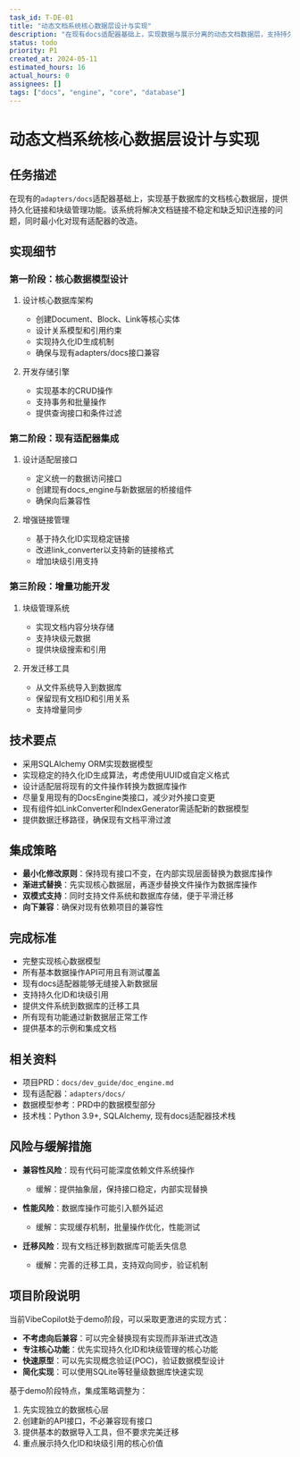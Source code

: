 ```yaml
---
task_id: T-DE-01
title: "动态文档系统核心数据层设计与实现"
description: "在现有docs适配器基础上，实现数据与展示分离的动态文档数据层，支持持久化标识符和块级管理"
status: todo
priority: P1
created_at: 2024-05-11
estimated_hours: 16
actual_hours: 0
assignees: []
tags: ["docs", "engine", "core", "database"]
---
```


# 动态文档系统核心数据层设计与实现

## 任务描述

在现有的`adapters/docs`适配器基础上，实现基于数据库的文档核心数据层，提供持久化链接和块级管理功能。该系统将解决文档链接不稳定和缺乏知识连接的问题，同时最小化对现有适配器的改造。

## 实现细节

### 第一阶段：核心数据模型设计

1. 设计核心数据库架构
   - 创建Document、Block、Link等核心实体
   - 设计关系模型和引用约束
   - 实现持久化ID生成机制
   - 确保与现有adapters/docs接口兼容

2. 开发存储引擎
   - 实现基本的CRUD操作
   - 支持事务和批量操作
   - 提供查询接口和条件过滤

### 第二阶段：现有适配器集成

1. 设计适配层接口
   - 定义统一的数据访问接口
   - 创建现有docs_engine与新数据层的桥接组件
   - 确保向后兼容性

2. 增强链接管理
   - 基于持久化ID实现稳定链接
   - 改进link_converter以支持新的链接格式
   - 增加块级引用支持

### 第三阶段：增量功能开发

1. 块级管理系统
   - 实现文档内容分块存储
   - 支持块级元数据
   - 提供块级搜索和引用

2. 开发迁移工具
   - 从文件系统导入到数据库
   - 保留现有文档ID和引用关系
   - 支持增量同步

## 技术要点

- 采用SQLAlchemy ORM实现数据模型
- 实现稳定的持久化ID生成算法，考虑使用UUID或自定义格式
- 设计适配层将现有的文件操作转换为数据库操作
- 尽量复用现有的DocsEngine类接口，减少对外接口变更
- 现有组件如LinkConverter和IndexGenerator需适配新的数据模型
- 提供数据迁移路径，确保现有文档平滑过渡

## 集成策略

- **最小化修改原则**：保持现有接口不变，在内部实现层面替换为数据库操作
- **渐进式替换**：先实现核心数据层，再逐步替换文件操作为数据库操作
- **双模式支持**：同时支持文件系统和数据库存储，便于平滑迁移
- **向下兼容**：确保对现有依赖项目的兼容性

## 完成标准

- 完整实现核心数据模型
- 所有基本数据操作API可用且有测试覆盖
- 现有docs适配器能够无缝接入新数据层
- 支持持久化ID和块级引用
- 提供文件系统到数据库的迁移工具
- 所有现有功能通过新数据层正常工作
- 提供基本的示例和集成文档

## 相关资料

- 项目PRD：`docs/dev_guide/doc_engine.md`
- 现有适配器：`adapters/docs/`
- 数据模型参考：PRD中的数据模型部分
- 技术栈：Python 3.9+, SQLAlchemy, 现有docs适配器技术栈

## 风险与缓解措施

- **兼容性风险**：现有代码可能深度依赖文件系统操作
  - 缓解：提供抽象层，保持接口稳定，内部实现替换

- **性能风险**：数据库操作可能引入额外延迟
  - 缓解：实现缓存机制，批量操作优化，性能测试

- **迁移风险**：现有文档迁移到数据库可能丢失信息
  - 缓解：完善的迁移工具，支持双向同步，验证机制

## 项目阶段说明

当前VibeCopilot处于demo阶段，可以采取更激进的实现方式：

- **不考虑向后兼容**：可以完全替换现有实现而非渐进式改造
- **专注核心功能**：优先实现持久化ID和块级管理的核心功能
- **快速原型**：可以先实现概念验证(POC)，验证数据模型设计
- **简化实现**：可以使用SQLite等轻量级数据库快速实现

基于demo阶段特点，集成策略调整为：

1. 先实现独立的数据核心层
2. 创建新的API接口，不必兼容现有接口
3. 提供基本的数据导入工具，但不要求完美迁移
4. 重点展示持久化ID和块级引用的核心价值
